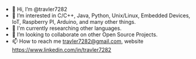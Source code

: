 - 👋 Hi, I’m @travler7282
- 👀 I’m interested in C/C++, Java, Python, Unix/Linux, Embedded Devices, IoT, Raspberry PI, Arduino, and many other things.
- 🌱 I'm currently researching other languages.
- 💞️ I’m looking to collaborate on other Open Source Projects.
- 📫 How to reach me travler7282@gmail.com, website https://www.linkedin.com/in/travler7282

<!---
travler7282/travler7282 is a ✨ special ✨ repository because its `README.md` (this file) appears on your GitHub profile.
You can click the Preview link to take a look at your changes.
--->
